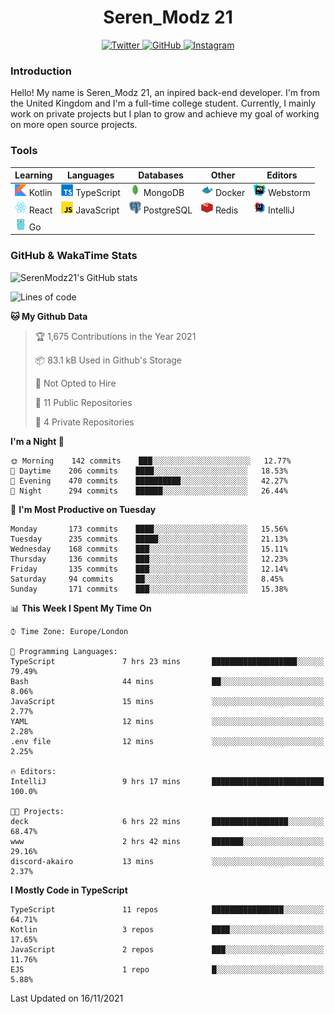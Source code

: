 <div align="center">
  <h1>Seren_Modz 21</h1>
  <a href="https://twitter.com/SerenModz21">
    <img alt="Twitter" src="https://img.shields.io/badge/twitter%20-%231DA1F2.svg?&style=for-the-badge&logo=Twitter&logoColor=white">
  </a>
  <a href="https://github.com/SerenModz21">
    <img alt="GitHub" src="https://img.shields.io/badge/github%20-%23121011.svg?&style=for-the-badge&logo=github&logoColor=white">
  </a>
  <a href="https://www.instagram.com/serenmodz21">
    <img alt="Instagram" src="https://img.shields.io/badge/instagram%20-%23E4405F.svg?&style=for-the-badge&logo=Instagram&logoColor=white">
  </a>
</div>

### Introduction

Hello! My name is Seren_Modz 21, an inpired back-end developer. I'm from the United Kingdom and I'm a full-time college student. Currently, I mainly work on private projects but I plan to grow and achieve my goal of working on more open source projects. 

### Tools

 **Learning**                                        | **Languages**                                               | **Databases**                                               | **Other**                                           | **Editors**                                                  
-----------------------------------------------------|-------------------------------------------------------------|-------------------------------------------------------------|-----------------------------------------------------|--------------------------------------------------------------
 <img width="19px" src="./assets/kotlin.svg"> Kotlin | <img width="19px" src="./assets/typescript.svg"> TypeScript | <img width="19px" src="./assets/mongodb.svg"> MongoDB       | <img width="19px" src="./assets/docker.svg"> Docker | <img width="19px" src="./assets/webstorm.svg"> Webstorm      
 <img width="19px" src="./assets/react.svg"> React   | <img width="19px" src="./assets/javascript.svg"> JavaScript | <img width="19px" src="./assets/postgresql.svg"> PostgreSQL | <img width="19px" src="./assets/redis.svg"> Redis   | <img width="19px" src="./assets/intellij-idea.svg"> IntelliJ
 <img width="19px" src="./assets/go.svg"> Go         |                                                             |                                                             |                                                     |                                                                                                               

### GitHub & WakaTime Stats

![SerenModz21's GitHub stats](https://github-readme-stats.vercel.app/api?username=SerenModz21&show_icons=true&theme=dark)

<!--START_SECTION:waka-->
![Lines of code](https://img.shields.io/badge/From%20Hello%20World%20I%27ve%20Written-36881%20lines%20of%20code-blue)

**🐱 My Github Data** 

> 🏆 1,675 Contributions in the Year 2021
 > 
> 📦 83.1 kB Used in Github's Storage 
 > 
> 🚫 Not Opted to Hire
 > 
> 📜 11 Public Repositories 
 > 
> 🔑 4 Private Repositories  
 > 
**I'm a Night 🦉** 

```text
🌞 Morning    142 commits    ███░░░░░░░░░░░░░░░░░░░░░░   12.77% 
🌆 Daytime    206 commits    ████░░░░░░░░░░░░░░░░░░░░░   18.53% 
🌃 Evening    470 commits    ██████████░░░░░░░░░░░░░░░   42.27% 
🌙 Night      294 commits    ██████░░░░░░░░░░░░░░░░░░░   26.44%

```
📅 **I'm Most Productive on Tuesday** 

```text
Monday       173 commits    ████░░░░░░░░░░░░░░░░░░░░░   15.56% 
Tuesday      235 commits    █████░░░░░░░░░░░░░░░░░░░░   21.13% 
Wednesday    168 commits    ███░░░░░░░░░░░░░░░░░░░░░░   15.11% 
Thursday     136 commits    ███░░░░░░░░░░░░░░░░░░░░░░   12.23% 
Friday       135 commits    ███░░░░░░░░░░░░░░░░░░░░░░   12.14% 
Saturday     94 commits     ██░░░░░░░░░░░░░░░░░░░░░░░   8.45% 
Sunday       171 commits    ███░░░░░░░░░░░░░░░░░░░░░░   15.38%

```


📊 **This Week I Spent My Time On** 

```text
⌚︎ Time Zone: Europe/London

💬 Programming Languages: 
TypeScript               7 hrs 23 mins       ███████████████████░░░░░░   79.49% 
Bash                     44 mins             ██░░░░░░░░░░░░░░░░░░░░░░░   8.06% 
JavaScript               15 mins             ░░░░░░░░░░░░░░░░░░░░░░░░░   2.77% 
YAML                     12 mins             ░░░░░░░░░░░░░░░░░░░░░░░░░   2.28% 
.env file                12 mins             ░░░░░░░░░░░░░░░░░░░░░░░░░   2.25%

🔥 Editors: 
IntelliJ                 9 hrs 17 mins       █████████████████████████   100.0%

🐱‍💻 Projects: 
deck                     6 hrs 22 mins       █████████████████░░░░░░░░   68.47% 
www                      2 hrs 42 mins       ███████░░░░░░░░░░░░░░░░░░   29.16% 
discord-akairo           13 mins             ░░░░░░░░░░░░░░░░░░░░░░░░░   2.37%

```

**I Mostly Code in TypeScript** 

```text
TypeScript               11 repos            ████████████████░░░░░░░░░   64.71% 
Kotlin                   3 repos             ████░░░░░░░░░░░░░░░░░░░░░   17.65% 
JavaScript               2 repos             ███░░░░░░░░░░░░░░░░░░░░░░   11.76% 
EJS                      1 repo              █░░░░░░░░░░░░░░░░░░░░░░░░   5.88%

```



 Last Updated on 16/11/2021
<!--END_SECTION:waka-->
